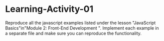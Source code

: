 # Learning-Activity-01

Reproduce all the javascript examples listed under the lesson "JavaScript Basics"in"Module 2: Front-End Development ".  Implement each example in a separate file and make sure you can reproduce the functionality. 
